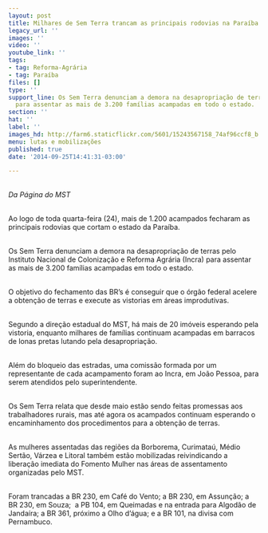 ```yaml
---
layout: post
title: Milhares de Sem Terra trancam as principais rodovias na Paraíba
legacy_url: ''
images: ''
video: ''
youtube_link: ''
tags:
- tag: Reforma-Agrária
- tag: Paraíba
files: []
type: ''
support_line: Os Sem Terra denunciam a demora na desapropriação de terras pelo Incra
  para assentar as mais de 3.200 famílias acampadas em todo o estado.
section: ''
hat: ''
label: ''
images_hd: http://farm6.staticflickr.com/5601/15243567158_74af96ccf8_b.jpg
menu: lutas e mobilizações
published: true
date: '2014-09-25T14:41:31-03:00'

---
```

<p><br />
<em>Da P&aacute;gina do MST</em></p>

<p><br />
Ao logo de toda quarta-feira (24), mais de 1.200 acampados fecharam as principais rodovias que cortam o estado da Para&iacute;ba.</p>

<p><br />
Os Sem Terra denunciam a demora na desapropria&ccedil;&atilde;o de terras pelo Instituto Nacional de Coloniza&ccedil;&atilde;o e Reforma Agr&aacute;ria (Incra) para assentar as mais de 3.200 fam&iacute;lias acampadas em todo o estado.&nbsp;</p>

<p><br />
O objetivo do fechamento das BR&rsquo;s &eacute; conseguir que o &oacute;rg&atilde;o federal acelere a obten&ccedil;&atilde;o de terras e execute as vistorias em &aacute;reas improdutivas.&nbsp;</p>

<p><br />
Segundo a dire&ccedil;&atilde;o estadual do MST, h&aacute; mais de 20 im&oacute;veis esperando pela vistoria, enquanto milhares de fam&iacute;lias continuam acampadas em barracos de lonas pretas lutando pela desapropria&ccedil;&atilde;o.</p>

<p><br />
Al&eacute;m do bloqueio das estradas, uma comiss&atilde;o formada por um representante de cada acampamento foram ao Incra, em Jo&atilde;o Pessoa, para serem atendidos pelo superintendente.</p>

<p><br />
Os Sem Terra relata que desde maio est&atilde;o sendo feitas promessas aos trabalhadores rurais, mas at&eacute; agora os acampados continuam esperando o encaminhamento dos procedimentos para a obten&ccedil;&atilde;o de terras.</p>

<p><br />
As mulheres assentadas das regi&otilde;es da Borborema, Curimata&uacute;, M&eacute;dio Sert&atilde;o, V&aacute;rzea e Litoral tamb&eacute;m est&atilde;o mobilizadas reivindicando a libera&ccedil;&atilde;o imediata do Fomento Mulher nas &aacute;reas de assentamento organizadas pelo MST.</p>

<p><br />
Foram trancadas a BR 230, em Caf&eacute; do Vento; a BR 230, em Assun&ccedil;&atilde;o; a BR 230, em Souza; &nbsp;a PB 104, em Queimadas e na entrada para Algod&atilde;o de Janda&iacute;ra; a BR 361, pr&oacute;ximo a Olho d&rsquo;&aacute;gua; e a BR 101, na divisa com Pernambuco.</p>
